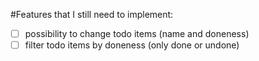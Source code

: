 #Features that I still need to implement:
 - [ ] possibility to change todo items (name and doneness)
 - [ ] filter todo items by doneness (only done or undone)
